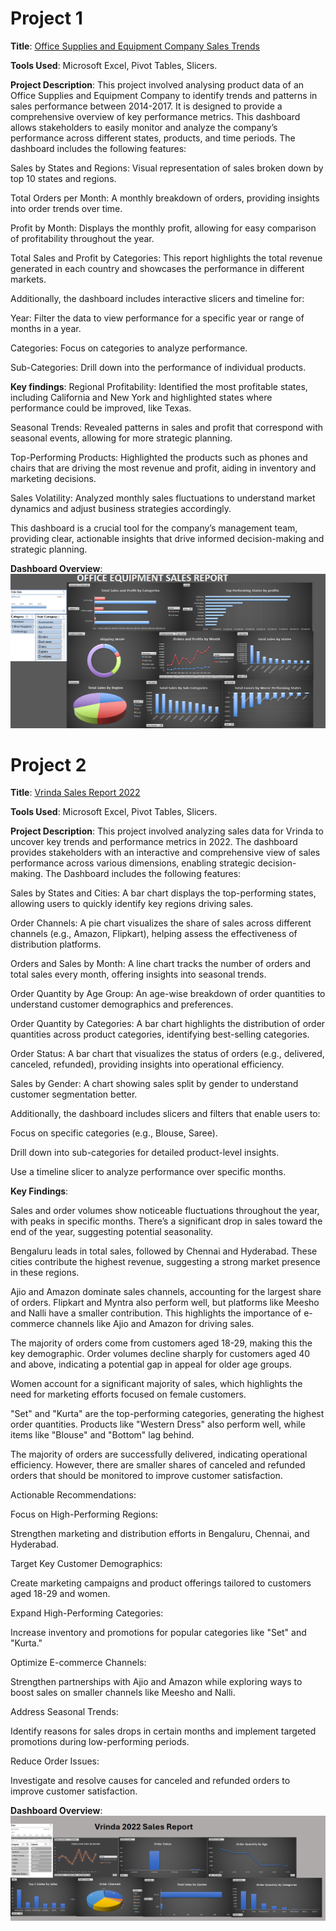 # Project 1

**Title**: [Office Supplies and Equipment Company Sales Trends](https://github.com/NicholasBabs/Nicholasbabs.github.io/blob/main/Office%20Equipment%20Analysis.xlsx)

**Tools Used**: Microsoft Excel, Pivot Tables, Slicers.

**Project Description**: This project involved analysing product data of an Office Supplies and Equipment Company to identify trends and patterns in sales performance between 2014-2017. It is designed to provide a comprehensive overview of key performance metrics. This dashboard allows stakeholders to easily monitor and analyze the company’s performance across different states, products, and time periods. The dashboard includes the following features:

Sales by States and Regions: Visual representation of sales broken down by top 10 states and regions.

Total Orders  per Month: A monthly breakdown of orders, providing insights into order trends over time.

Profit by Month: Displays the monthly profit, allowing for easy comparison of profitability throughout the year.

Total Sales and Profit by Categories: This report highlights the total revenue generated in each country and showcases the performance in different markets.

Additionally, the dashboard includes interactive slicers and timeline for:

Year: Filter the data to view performance for a specific year or range of months in a year.

Categories: Focus on categories to analyze performance.

Sub-Categories: Drill down into the performance of individual  products.

**Key findings**:
Regional Profitability: Identified the most profitable states, including California and New York and highlighted states where performance could be improved, like Texas.

Seasonal Trends: Revealed patterns in sales and profit that correspond with seasonal events, allowing for more strategic planning.

Top-Performing Products: Highlighted the products such as phones and chairs that are driving the most revenue and profit, aiding in inventory and marketing decisions.

Sales Volatility: Analyzed monthly sales fluctuations to understand market dynamics and adjust business strategies accordingly.

This dashboard is a crucial tool for the company’s management team, providing clear, actionable insights that drive informed decision-making and strategic planning.


**Dashboard Overview**:
![Office_supplies_and_equipments](Office_supplies_and_equipments.png)







# Project 2

**Title**: [Vrinda Sales Report 2022](https://github.com/NicholasBabs/Nicholasbabs.github.io/blob/main/Office%20Equipment%20Analysis.xlsx)

**Tools Used**: Microsoft Excel, Pivot Tables, Slicers.

**Project Description**:
 This project involved analyzing sales data for Vrinda to uncover key trends and performance metrics in 2022. The dashboard provides stakeholders with an interactive and comprehensive view of sales performance across various dimensions, enabling strategic decision-making. The Dashboard includes the following features:
 
Sales by States and Cities: A bar chart displays the top-performing states, allowing users to quickly identify key regions driving sales.

Order Channels: A pie chart visualizes the share of sales across different channels (e.g., Amazon, Flipkart), helping assess the effectiveness of distribution platforms.

Orders and Sales by Month: A line chart tracks the number of orders and total sales every month, offering insights into seasonal trends.

Order Quantity by Age Group: An age-wise breakdown of order quantities to understand customer demographics and preferences.

Order Quantity by Categories: A bar chart highlights the distribution of order quantities across product categories, identifying best-selling categories.

Order Status: A bar chart that visualizes the status of orders (e.g., delivered, canceled, refunded), providing insights into operational efficiency.

Sales by Gender: A chart showing sales split by gender to understand customer segmentation better.

Additionally, the dashboard includes slicers and filters that enable users to:

Focus on specific categories (e.g., Blouse, Saree).

Drill down into sub-categories for detailed product-level insights.

Use a timeline slicer to analyze performance over specific months.

**Key Findings**:

Sales and order volumes show noticeable fluctuations throughout the year, with peaks in specific months.
There’s a significant drop in sales toward the end of the year, suggesting potential seasonality.

Bengaluru leads in total sales, followed by Chennai and Hyderabad.
These cities contribute the highest revenue, suggesting a strong market presence in these regions.

Ajio and Amazon dominate sales channels, accounting for the largest share of orders.
Flipkart and Myntra also perform well, but platforms like Meesho and Nalli have a smaller contribution.
This highlights the importance of e-commerce channels like Ajio and Amazon for driving sales.

The majority of orders come from customers aged 18-29, making this the key demographic.
Order volumes decline sharply for customers aged 40 and above, indicating a potential gap in appeal for older age groups.

Women account for a significant majority of sales, which highlights the need for marketing efforts focused on female customers.

"Set" and "Kurta" are the top-performing categories, generating the highest order quantities.
Products like "Western Dress" also perform well, while items like "Blouse" and "Bottom" lag behind.

The majority of orders are successfully delivered, indicating operational efficiency.
However, there are smaller shares of canceled and refunded orders that should be monitored to improve customer satisfaction.

Actionable Recommendations:

Focus on High-Performing Regions:

Strengthen marketing and distribution efforts in Bengaluru, Chennai, and Hyderabad.

Target Key Customer Demographics:

Create marketing campaigns and product offerings tailored to customers aged 18-29 and women.

Expand High-Performing Categories:

Increase inventory and promotions for popular categories like "Set" and "Kurta."

Optimize E-commerce Channels:

Strengthen partnerships with Ajio and Amazon while exploring ways to boost sales on smaller channels like Meesho and Nalli.

Address Seasonal Trends:

Identify reasons for sales drops in certain months and implement targeted promotions during low-performing periods.

Reduce Order Issues:

Investigate and resolve causes for canceled and refunded orders to improve customer satisfaction.

**Dashboard Overview**:
![Vrinda_Sales](Vrinda_Sales.png)





